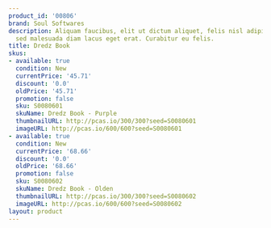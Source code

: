 ```yaml
---
product_id: '00806'
brand: Soul Softwares
description: Aliquam faucibus, elit ut dictum aliquet, felis nisl adipiscing sapien,
  sed malesuada diam lacus eget erat. Curabitur eu felis.
title: Dredz Book
skus:
- available: true
  condition: New
  currentPrice: '45.71'
  discount: '0.0'
  oldPrice: '45.71'
  promotion: false
  sku: S0080601
  skuName: Dredz Book - Purple
  thumbnailURL: http://pcas.io/300/300?seed=S0080601
  imageURL: http://pcas.io/600/600?seed=S0080601
- available: true
  condition: New
  currentPrice: '68.66'
  discount: '0.0'
  oldPrice: '68.66'
  promotion: false
  sku: S0080602
  skuName: Dredz Book - Olden
  thumbnailURL: http://pcas.io/300/300?seed=S0080602
  imageURL: http://pcas.io/600/600?seed=S0080602
layout: product
---
```

